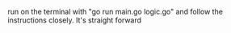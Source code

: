 run on the terminal with "go run main.go logic.go" and follow the instructions closely. It's straight forward
